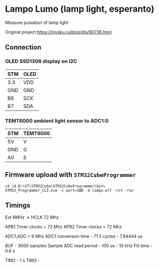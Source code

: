 # Lampo Lumo (lamp light, esperanto)

Measure pulsation of lamp light

Original project https://mysku.ru/blog/diy/90736.html

## Connection

### OLED SSD1306 display on I2C

| STM | OLED |
|-----|------|
| 3.3 | VDD  |
| GND | GND  |
| B6  | SCK  |
| B7  | SDA  |

### TEMT6000 ambient light sensor to ADC1:0

| STM | TEMT6000 |
|-----|----------|
| 5V  | V        |
| GND | G        |
| A0  | S        |

## Firmware upload with `STM32CubeProgrammer`

```
cd /d D:\ST\STM32Cube\STM32CubeProgrammer\bin\
STM32_Programmer_CLI.exe -c port=SWD -d lampo.elf -rst -run
```


## Timings

Ext 8MHz -> HCLK 72 Mhz

APB1 Timer clocks = 72 Mhz
APB2 Timer clocks = 72 Mhz

ADC1,ADC = 9 Mhz
ADC1 conversion time - 71.5 cycles - 7,94444 us

BUF - 3000 samples
Sample ADC read period - 100 us - 10 kHz
Fill time - 0.6 s

TIM2 - 1 s
TIM3 - 


